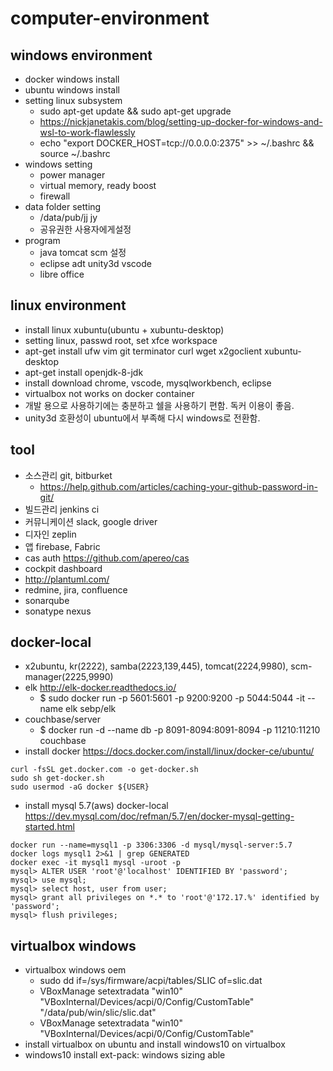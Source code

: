 # computer-environment

<!--
description = 정리자료
tag = it, pc, windows, linux, docker
-->

## windows environment
- docker windows install
- ubuntu windows install
- setting linux subsystem
    - sudo apt-get update && sudo apt-get upgrade
    - https://nickjanetakis.com/blog/setting-up-docker-for-windows-and-wsl-to-work-flawlessly
    - echo "export DOCKER_HOST=tcp://0.0.0.0:2375" >> ~/.bashrc && source ~/.bashrc
- windows setting
    - power manager
    - virtual memory, ready boost
    - firewall
- data folder setting
    - /data/pub/jj jy
    - 공유권한 사용자에게설정
- program
    - java tomcat scm 설정
    - eclipse adt unity3d vscode
    - libre office

## linux environment
- install linux xubuntu(ubuntu + xubuntu-desktop)
- setting linux, passwd root, set xfce workspace
- apt-get install ufw vim git terminator curl wget x2goclient xubuntu-desktop
- apt-get install openjdk-8-jdk
- install download chrome, vscode, mysqlworkbench, eclipse
- virtualbox not works on docker container
- 개발 용으로 사용하기에는 충분하고 쉘을 사용하기 편함. 독커 이용이 좋음.
- unity3d 호환성이 ubuntu에서 부족해 다시 windows로 전환함.

## tool
- 소스관리 git, bitburket
    - https://help.github.com/articles/caching-your-github-password-in-git/
- 빌드관리  jenkins ci
- 커뮤니케이션 slack, google driver
- 디자인 zeplin
- 앱 firebase, Fabric
- cas auth https://github.com/apereo/cas
- cockpit dashboard
- http://plantuml.com/
- redmine, jira, confluence
- sonarqube
- sonatype nexus

## docker-local
- x2ubuntu, kr(2222), samba(2223,139,445), tomcat(2224,9980), scm-manager(2225,9990)
- elk http://elk-docker.readthedocs.io/
    - $ sudo docker run -p 5601:5601 -p 9200:9200 -p 5044:5044 -it --name elk sebp/elk
- couchbase/server
    - $ docker run -d --name db -p 8091-8094:8091-8094 -p 11210:11210 couchbase
- install docker https://docs.docker.com/install/linux/docker-ce/ubuntu/
```
curl -fsSL get.docker.com -o get-docker.sh
sudo sh get-docker.sh
sudo usermod -aG docker ${USER}
```
- install mysql 5.7(aws) docker-local https://dev.mysql.com/doc/refman/5.7/en/docker-mysql-getting-started.html
```
docker run --name=mysql1 -p 3306:3306 -d mysql/mysql-server:5.7
docker logs mysql1 2>&1 | grep GENERATED
docker exec -it mysql1 mysql -uroot -p
mysql> ALTER USER 'root'@'localhost' IDENTIFIED BY 'password';
mysql> use mysql;
mysql> select host, user from user;
mysql> grant all privileges on *.* to 'root'@'172.17.%' identified by 'password';
mysql> flush privileges;
```

## virtualbox windows
- virtualbox windows oem
  - sudo dd if=/sys/firmware/acpi/tables/SLIC of=slic.dat
  - VBoxManage setextradata "win10" "VBoxInternal/Devices/acpi/0/Config/CustomTable" "/data/pub/win/slic/slic.dat"
  - VBoxManage setextradata "win10" "VBoxInternal/Devices/acpi/0/Config/CustomTable"
- install virtualbox on ubuntu and install windows10 on virtualbox
- windows10 install ext-pack: windows sizing able
